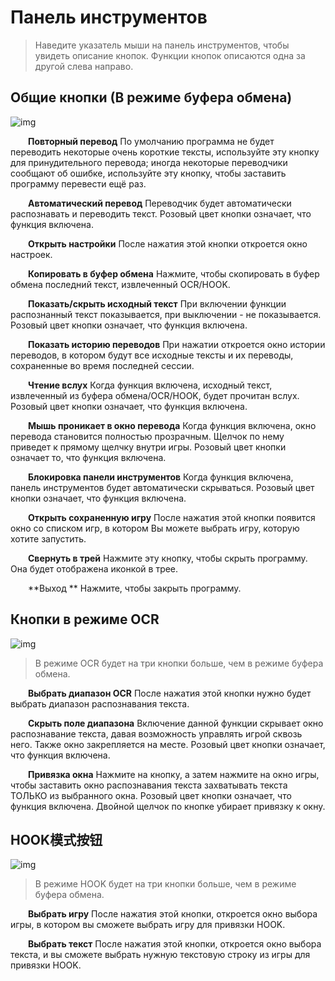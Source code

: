 
# Панель инструментов
 
>Наведите указатель мыши на панель инструментов, чтобы увидеть описание кнопок. Функции кнопок описаются одна за другой слева направо.

## Общие кнопки (В режиме буфера обмена)

![img](../images/ru/toolbar1_ru.png) 



&emsp;&emsp;**Повторный перевод** По умолчанию программа не будет переводить некоторые очень короткие тексты, используйте эту кнопку для принудительного перевода; иногда некоторые переводчики сообщают об ошибке, используйте эту кнопку, чтобы заставить программу перевести ещё раз.

&emsp;&emsp;**Автоматический перевод** Переводчик будет автоматически распознавать и переводить текст. Розовый цвет кнопки означает, что функция включена.

&emsp;&emsp;**Открыть настройки**  После нажатия этой кнопки откроется окно настроек.


&emsp;&emsp;**Копировать в буфер обмена**  Нажмите, чтобы скопировать в буфер обмена последний текст, извлеченный OCR/HOOK. 

&emsp;&emsp;**Показать/скрыть исходный текст**  При включении функции распознанный текст показывается, при выключении - не показывается. Розовый цвет кнопки означает, что функция включена.

&emsp;&emsp;**Показать историю переводов**  При нажатии откроется окно истории переводов, в котором будут все исходные тексты и их переводы, сохраненные во время последней сессии.

&emsp;&emsp;**Чтение вслух**  Когда функция включена, исходный текст, извлеченный из буфера обмена/OCR/HOOK, будет прочитан вслух. Розовый цвет кнопки означает, что функция включена.

&emsp;&emsp;**Мышь проникает в окно перевода** Когда функция включена, окно перевода становится полностью прозрачным. Щелчок по нему приведет к прямому щелчку внутри игры. Розовый цвет кнопки означает то, что функция включена.


&emsp;&emsp;**Блокировка панели инструментов**  Когда функция включена, панель инструментов будет автоматически скрываться. Розовый цвет кнопки означает, что функция включена.

&emsp;&emsp;**Открыть сохраненную игру**  После нажатия этой кнопки появится окно со списком игр, в котором Вы можете выбрать игру, которую хотите запустить.

&emsp;&emsp;**Свернуть в трей**  Нажмите эту кнопку, чтобы скрыть программу. Она будет отображена иконкой в трее.

&emsp;&emsp;**Выход **  Нажмите, чтобы закрыть программу.


## Кнопки в режиме OCR

![img](../images/ru/toolbar2_ru.png) 

> В режиме OCR будет на три кнопки больше, чем в режиме буфера обмена.

&emsp;&emsp;**Выбрать диапазон OCR**  После нажатия этой кнопки нужно будет выбрать диапазон распознавания текста.

&emsp;&emsp;**Скрыть поле диапазона**  Включение данной функции скрывает окно распознавание текста, давая возможность управлять игрой сквозь него. Также окно закрепляется на месте. Розовый цвет кнопки означает, что функция включена.

&emsp;&emsp;**Привязка окна**  Нажмите на кнопку, а затем нажмите на окно игры, чтобы заставить окно распознавания текста захватывать текста ТОЛЬКО из выбранного окна. Розовый цвет кнопки означает, что функция включена. Двойной щелчок по кнопке убирает привязку к окну.


## HOOK模式按钮

![img](../images/ru/toolbar3_ru.png) 

> В режиме HOOK будет на три кнопки больше, чем в режиме буфера обмена.

&emsp;&emsp;**Выбрать игру**  После нажатия этой кнопки, откроется окно выбора игры, в котором вы сможете выбрать игру для привязки HOOK.

&emsp;&emsp;**Выбрать текст**  После нажатия этой кнопки, откроется окно выбора текста, и вы сможете выбрать нужную текстовую строку из игры для привязки HOOK.